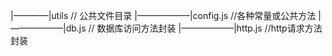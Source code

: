 |————|utils // 公共文件目录
|——————|config.js //各种常量或公共方法
|——————|db.js // 数据库访问方法封装
|——————|http.js //http请求方法封装